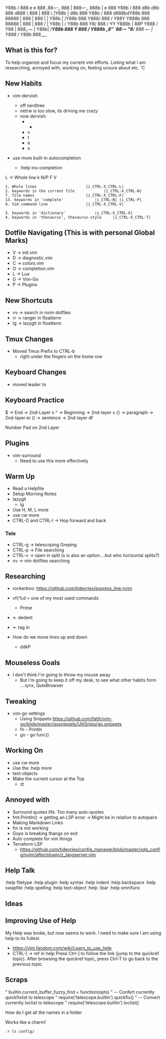 
Y88b      / 888      e    e                888   ,88~-_   888   | 888~-_   888b    |      e      888
 Y88b    /  888     d8b  d8b               888  d888   \  888   | 888   \  |Y88b   |     d8b     888
  Y88b  /   888    d888bdY88b              888 88888    | 888   | 888    | | Y88b  |    /Y88b    888
   Y888/    888   / Y88Y Y888b             888 88888    | 888   | 888   /  |  Y88b |   /  Y88b   888
    Y8/     888  /   YY   Y888b        |   88P  Y888   /  Y88   | 888_-~   |   Y88b|  /____Y88b  888
     Y      888 /          Y888b        \__8"    `88_-~    "8__/  888 ~-_  |    Y888 /      Y88b 888____


## What is this for?

To help organize and focus my current vim efforts.
Listing what I am researching, annoyed with, working on, feeling unsure about etc.
'C

## New Habits

- vim-dervish
  - off nerdtree
  - netrw is too slow, its driving me crazy
  - now dervish:
    - -
    - v
    - t
    - e
    - s

- use more built-in autocompletion
  - :help ins-completion

L -> Whole line
k
N/P
F
V

```
1. Whole lines						|i_CTRL-X_CTRL-L|
2. keywords in the current file				|i_CTRL-X_CTRL-N|
7. file names						|i_CTRL-X_CTRL-F|
13. keywords in 'complete'				|i_CTRL-N| |i_CTRL-P|
9. Vim command-line					|i_CTRL-X_CTRL-V|

3. keywords in 'dictionary'				|i_CTRL-X_CTRL-K|
4. keywords in 'thesaurus', thesaurus-style		|i_CTRL-X_CTRL-T|
```

## Dotfile Navigating (This is with personal Global Marks)

- V -> init.vim
- D -> diagnostic.vim
- C -> colors.vim
- O -> completion.vim
- L -> Lua
- G -> Vim-Go
- P -> Plugins

## New Shortcuts

- <leader>vv -> search in nvim dotfiles
- <leader>rr -> ranger in floatterm
- <leader>lg -> lazygit in floatterm

## Tmux Changes
- Moved Tmux Prefix to CTRL-b
  - right under the fingers on the home row

## Keyboard Changes

- moved leader to <Space>

## Keyboard Practice

$  -> End       -> 2nd-Layer s
^  -> Beginning -> 2nd-layer x
{} -> paragraph -> 2nd-layer er
() -> sentence  -> 2nd-layer df

Number Pad on 2nd Layer

## Plugins

- vim-surround
  - Need to use this more effectively

## Warm Up

- Read a Helpfile
- Setup Morning Notes
- lazygit
  - lg
- Use H, M, L more
- use cw more
- CTRL-O and CTRL-I -> Hop forward and back

### Tele

- CTRL-g -> telescoping Greping
- CTRL-p -> File searching
- CTRL-v -> open in split (s is also an option....but who horizontal splits?)
- <leader>vv -> vim dotfiles searching

## Researching

- rockerboo: https://github.com/tjdevries/express_line.nvim

- vf{%d = one of my most used commands
  - Prime
- <c-d> <- dedent
- <d-t> <- tag in

- How do we move lines up and down
  - ddkP

## Mouseless Goals

- I don't think I'm going to throw my mouse away
  - But i'm going to keep it off my desk,
    to see what other habits form
    ....lynx, QuteBrowser

## Tweaking

- vim-go settings
  - Using Snippets
  https://github.com/fatih/vim-go/blob/master/gosnippets/UltiSnips/go.snippets
  - fn - Println
  - go - go func()


## Working On

- use cw more
- Use the :help more
- text-objects
- Make the current cursor at the Top
  - zt

## Annoyed with

- Surround quotes life. Too many auto-quotes
- fmt.Println()
  -> getting an LSP error
  -> Might be in relation to autopairs
- Making Markdown Links
- fm is not working
- Goyo is breaking thangs on exit
- Auto complete for vim things 
- Terraform LSP
  - https://github.com/tjdevries/config_manager/blob/master/xdg_config/nvim/after/plugin/z_langserver.vim


## Help Talk

:help filetype
:help plugin
:help syntax
:help indent
:help backspace
:help swapfile
:help spelling
:help text-object
:help :\bar
:help omnifunc


## Ideas

## Improving Use of Help

My Help was broke, but now seems to work.
I need to make sure I am using help to its fullest.

- https://vim.fandom.com/wiki/Learn_to_use_help
- CTRL-] -> ref in help
  Press Ctrl-] to follow the link (jump to the quickref topic).
  After browsing the quickref topic, press Ctrl-T to go back to the previous topic.


## Scraps

" builtin.current_buffer_fuzzy_find = function(opts)
" -- Confert currently quickfixlist to telescope
" require('telescope.builtin').quickfix()
" -- Convert currently loclist to telescope
" require('telescope.builtin').loclist()

How do I get all the names in a folder

Works like a charm!
```
:r ls config/
```
